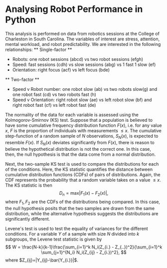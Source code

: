 # Analysing Robot Performance in Python
This analysis is performed on data from robotics sessions at the College of Charleston in South Carolina. The variables of interest are stress, attention, mental workload, and robot predictability. We are interested in the following relationships: 
** Single-factor **
- Robots: one robot sessions (abcd) vs two robot sessions (efgh)
- Speed: fast sessions (cdh) vs slow sessions (abg) vs 1 fast 1 slow (ef)
- Orientation: right focus (acf) vs left focus (bde)

** Two-factor **
- Speed v Robot number: one robot slow (ab) vs two robots slow(g) and one robot fast (cd) vs two robots fast (h)
- Speed v Orientation: right robot slow (ae) vs left robot slow (bf) and right robot fast (cf) vs left robot fast (de)

The normality of the data for each variable is assessed using the Kolmogorov-Smirnov (KS) test. Suppose that a population is believed to have some cumulative frequency distribution function $F(x)$, i.e. for any value $x$, $F$ is the proportion of individuals with measurements $\le x$. The cumulative step-function of a random sample of $N$ observations, $S_N(x)$, is expected to resemble $F(x)$. If $S_N(x)$ deviates significantly from $F(x)$, there is reason to believe the hypothetical distribution is not the correct one. In this case, then, the null hypothesis is that the data come from a normal distribution. 

Next, the two-sample KS test is used to compare the distributions for each of the conditions. Here, the KS statistic quantifies the distance between cumulative distribution functions (CDFs) of pairs of distributions. Again, the CDF represents the probability that a random variable takes on a value $\le x$. The KS statistic is then $$D_n=\text{max}|F_1(x)-F_2(x)|,$$ where $F_1, F_2$ are the CDFs of the distributions being compared. In this case, the null hypothesis posits that the two samples are drawn from the same distribution, while the alternative hypothesis suggests the distributions are significantly different. 

Levene's test is used to test the equality of variances for the different conditions. For a variable $Y$ of a sample with size $N$ divided into $k$ subgroups, the Levene test statistic is given by $$ W = \frac{N-k}{k-1}\frac{\sum_{i=1}^k N_i(Z_{i.} - Z_{..})^2}{\sum_{i=1}^k \sum_{j=1}^{N_i} N_i(Z_{ij} - Z_{i.})^2}, $$ where $Z_{ij}=|Y_{ij}-\bar{Y_{i.}}|$. 





